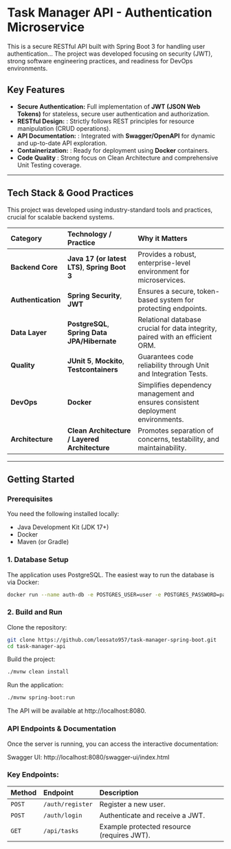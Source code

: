 # Task Manager API - Authentication Microservice

This is a secure RESTful API built with Spring Boot 3 for handling user authentication... The project was developed focusing on security (JWT), strong software engineering practices, and readiness for DevOps environments.

## Key Features

* **Secure Authentication:** Full implementation of **JWT (JSON Web Tokens)** for stateless, secure user authentication and authorization.
* **RESTful Design:** : Strictly follows REST principles for resource manipulation (CRUD operations).
* **API Documentation:** : Integrated with **Swagger/OpenAPI** for dynamic and up-to-date API exploration.
* **Containerization:** : Ready for deployment using **Docker** containers.
* **Code Quality** : Strong focus on Clean Architecture and comprehensive Unit Testing coverage.

---

## Tech Stack & Good Practices

This project was developed using industry-standard tools and practices, crucial for scalable backend systems.

| Category | Technology / Practice | Why it Matters |
| :--- | :--- | :--- |
| **Backend Core** | **Java 17 (or latest LTS)**, **Spring Boot 3** | Provides a robust, enterprise-level environment for microservices. |
| **Authentication** | **Spring Security**, **JWT** | Ensures a secure, token-based system for protecting endpoints. |
| **Data Layer** | **PostgreSQL**, **Spring Data JPA/Hibernate** | Relational database crucial for data integrity, paired with an efficient ORM. |
| **Quality** | **JUnit 5**, **Mockito**, **Testcontainers** | Guarantees code reliability through Unit and Integration Tests. |
| **DevOps** | **Docker** | Simplifies dependency management and ensures consistent deployment environments. |
| **Architecture** | **Clean Architecture / Layered Architecture** | Promotes separation of concerns, testability, and maintainability. |

---

## Getting Started

### Prerequisites

You need the following installed locally:

* Java Development Kit (JDK 17+)
* Docker
* Maven (or Gradle)

### 1. Database Setup

The application uses PostgreSQL. The easiest way to run the database is via Docker:

```bash
docker run --name auth-db -e POSTGRES_USER=user -e POSTGRES_PASSWORD=password -e POSTGRES_DB=taskdb -p 5432:5432 -d postgres
```

### 2. Build and Run
Clone the repository:

```bash
git clone https://github.com/leosato957/task-manager-spring-boot.git
cd task-manager-api
```

Build the project:
```bash
./mvnw clean install
```

Run the application:
```bash
./mvnw spring-boot:run
```

The API will be available at http://localhost:8080.

### API Endpoints & Documentation
Once the server is running, you can access the interactive documentation:

Swagger UI: http://localhost:8080/swagger-ui/index.html

### Key Endpoints:
| Method | Endpoint | Description |
| :--- | :--- | :--- |
| `POST` | `/auth/register` | Register a new user. |
| `POST` | `/auth/login` | Authenticate and receive a JWT. |
| `GET` | `/api/tasks` | Example protected resource (requires JWT). |
